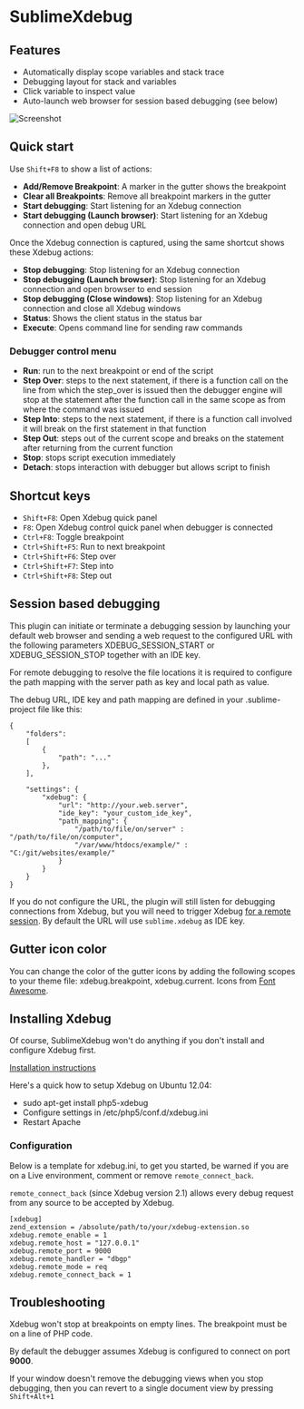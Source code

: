 # SublimeXdebug

## Features

- Automatically display scope variables and stack trace
- Debugging layout for stack and variables
- Click variable to inspect value
- Auto-launch web browser for session based debugging (see below)

![Screenshot](https://github.com/martomo/SublimeXdebug/raw/master/doc/images/screenshot.png)

## Quick start

Use `Shift+F8` to show a list of actions:

- **Add/Remove Breakpoint**: A marker in the gutter shows the breakpoint
- **Clear all Breakpoints**: Remove all breakpoint markers in the gutter
- **Start debugging**: Start listening for an Xdebug connection
- **Start debugging (Launch browser)**: Start listening for an Xdebug connection and open debug URL

Once the Xdebug connection is captured, using the same shortcut shows these
Xdebug actions:

- **Stop debugging**: Stop listening for an Xdebug connection
- **Stop debugging (Launch browser)**: Stop listening for an Xdebug connection and open browser to end session
- **Stop debugging (Close windows)**: Stop listening for an Xdebug connection and close all Xdebug windows
- **Status**: Shows the client status in the status bar
- **Execute**: Opens command line for sending raw commands

### Debugger control menu

- **Run**: run to the next breakpoint or end of the script
- **Step Over**: steps to the next statement, if there is a function call on the line from which the step_over is issued then the debugger engine will stop at the statement after the function call in the same scope as from where the command was issued
- **Step Into**: steps to the next statement, if there is a function call involved it will break on the first statement in that function
- **Step Out**: steps out of the current scope and breaks on the statement after returning from the current function
- **Stop**: stops script execution immediately
- **Detach**: stops interaction with debugger but allows script to finish

## Shortcut keys

- `Shift+F8`: Open Xdebug quick panel
- `F8`: Open Xdebug control quick panel when debugger is connected
- `Ctrl+F8`: Toggle breakpoint
- `Ctrl+Shift+F5`: Run to next breakpoint
- `Ctrl+Shift+F6`: Step over
- `Ctrl+Shift+F7`: Step into
- `Ctrl+Shift+F8`: Step out

## Session based debugging

This plugin can initiate or terminate a debugging session by launching your default web browser and sending a web request to the configured URL with the following parameters XDEBUG_SESSION_START or XDEBUG_SESSION_STOP together with an IDE key.

For remote debugging to resolve the file locations it is required to configure the path mapping with the server path as key and local path as value.

The debug URL, IDE key and path mapping are defined in your .sublime-project file like this:

	{
		"folders":
		[
			{
				"path": "..."
			},
		],

		"settings": {
			"xdebug": {
				"url": "http://your.web.server",
				"ide_key": "your_custom_ide_key",
				"path_mapping": {
					"/path/to/file/on/server" : "/path/to/file/on/computer",
					"/var/www/htdocs/example/" : "C:/git/websites/example/"
				}
			}
		}
	}

If you do not configure the URL, the plugin will still listen for debugging connections from Xdebug, but you will need to trigger Xdebug <a href="http://xdebug.org/docs/remote">for a remote session</a>. By default the URL will use `sublime.xdebug` as IDE key.

## Gutter icon color

You can change the color of the gutter icons by adding the following scopes to your theme file: xdebug.breakpoint, xdebug.current. Icons from [Font Awesome](http://fortawesome.github.com/Font-Awesome/).

## Installing Xdebug

Of course, SublimeXdebug won't do anything if you don't install and configure Xdebug first.

[Installation instructions](http://xdebug.org/docs/install)

Here's a quick how to setup Xdebug on Ubuntu 12.04:

- sudo apt-get install php5-xdebug
- Configure settings in /etc/php5/conf.d/xdebug.ini
- Restart Apache

### Configuration

Below is a template for xdebug.ini, to get you started, be warned if you are on a Live environment, comment or remove `remote_connect_back`.

`remote_connect_back` (since Xdebug version 2.1) allows every debug request from any source to be accepted by Xdebug.

	[xdebug]
	zend_extension = /absolute/path/to/your/xdebug-extension.so
	xdebug.remote_enable = 1
	xdebug.remote_host = "127.0.0.1"
	xdebug.remote_port = 9000
	xdebug.remote_handler = "dbgp"
	xdebug.remote_mode = req
	xdebug.remote_connect_back = 1

## Troubleshooting

Xdebug won't stop at breakpoints on empty lines. The breakpoint must be on a line of PHP code.

By default the debugger assumes Xdebug is configured to connect on port **9000**.

If your window doesn't remove the debugging views when you stop debugging, then you can revert to a single document view by pressing `Shift+Alt+1`
